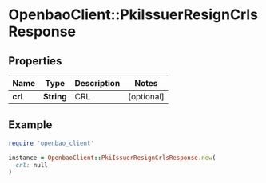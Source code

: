 # OpenbaoClient::PkiIssuerResignCrlsResponse

## Properties

| Name | Type | Description | Notes |
| ---- | ---- | ----------- | ----- |
| **crl** | **String** | CRL | [optional] |

## Example

```ruby
require 'openbao_client'

instance = OpenbaoClient::PkiIssuerResignCrlsResponse.new(
  crl: null
)
```

